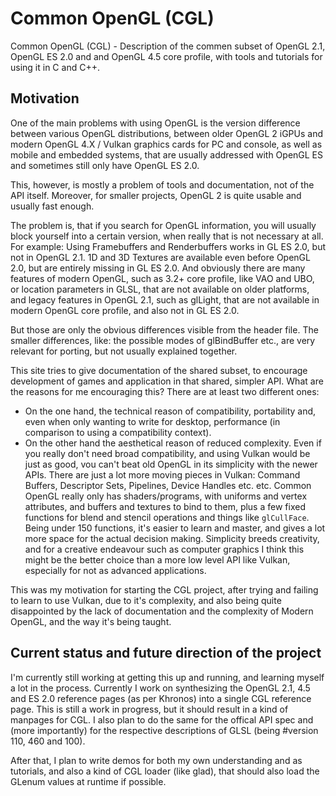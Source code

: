 # Common OpenGL (CGL)
Common OpenGL (CGL) - Description of the commen subset of OpenGL 2.1, OpenGL ES 2.0 and and OpenGL 4.5 core profile, with tools and tutorials for using it in C and C++.

## Motivation

One of the main problems with using OpenGL is the version difference between various OpenGL distributions, between older OpenGL 2 iGPUs
and modern OpenGL 4.X / Vulkan graphics cards for PC and console, as well as mobile and embedded systems, that are usually addressed with OpenGL ES and sometimes still only have OpenGL ES 2.0.

This, however, is mostly a problem of tools and documentation, not of the API itself. Moreover, for smaller projects, OpenGL 2 is quite usable and usually
fast enough.

The problem is, that if you search for OpenGL information, you will usually block yourself into a certain version, when really that is not necessary at
all. For example: Using Framebuffers and Renderbuffers works in GL ES 2.0, but not in OpenGL 2.1. 1D and 3D Textures are available even before OpenGL 2.0,
but are entirely missing in GL ES 2.0. And obviously there are many features of modern OpenGL, such as 3.2+ core profile, like VAO and UBO, or location parameters in GLSL, that are not
available on older platforms, and legacy features in OpenGL 2.1, such as glLight, that are not available in modern OpenGL core profile, and also not in
GL ES 2.0.

But those are only the obvious differences visible from the header file. The smaller differences, like: the possible modes of glBindBuffer etc., are very
relevant for porting, but not usually explained together.

This site tries to give documentation of the shared subset, to encourage development of games and application in that shared, simpler API. What are the
reasons for me encouraging this? There are at least two different ones:

- On the one hand, the technical reason of compatibility, portability and, even when only wanting to write for desktop, performance (in comparison to
using a compatibility context).
- On the other hand the aesthetical reason of reduced complexity. Even if you really don't need broad compatibility, and using Vulkan would be just as good,
vou can't beat old OpenGL in its simplicity with the newer APIs. There are just a lot more moving pieces in Vulkan: Command Buffers, Descriptor Sets,
Pipelines, Device Handles etc. etc. Common OpenGL really only has shaders/programs, with uniforms and vertex attributes, and buffers and textures to bind
to them, plus a few fixed functions for blend and stencil operations and things like `glCullFace`. Being under 150 functions, it's easier to learn and master,
and gives a lot more space for the actual decision making. Simplicity breeds creativity, and for a creative endeavour such as computer graphics I think
this might be the better choice than a more low level API like Vulkan, especially for not as advanced applications.

This was my motivation for starting the CGL project, after trying and failing to learn to use Vulkan, due to it's complexity, and also being quite
disappointed by the lack of documentation and the complexity of Modern OpenGL, and the way it's being taught.


## Current status and future direction of the project

I'm currently still working at getting this up and running, and learning myself a lot in the process. Currently I work on synthesizing the OpenGL 2.1, 4.5
and ES 2.0 reference pages (as per Khronos) into a single CGL reference page. This is still a work in progress, but it should result in a kind of
manpages for CGL. I also plan to do the same for the offical API spec and (more importantly) for the respective descriptions of GLSL (being #version 110, 460 and 100).

After that, I plan to write demos for both my own understanding and as tutorials, and also a kind of CGL loader (like glad), that should
also load the GLenum values at runtime if possible.
